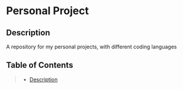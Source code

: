 # Personal Project

## Description

A repository for my personal projects, with different coding languages

## Table of Contents

> - [Description](#description)